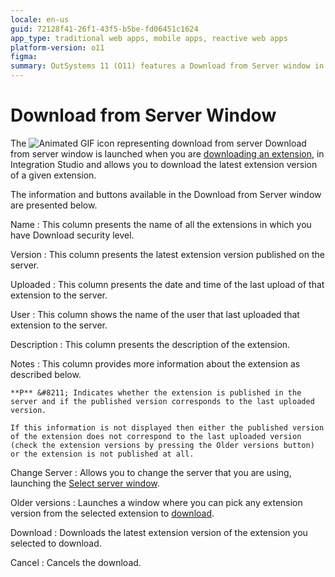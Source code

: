 ```yaml
---
locale: en-us
guid: 72128f41-26f1-43f5-b5be-fd06451c1624
app_type: traditional web apps, mobile apps, reactive web apps
platform-version: o11
figma:
summary: OutSystems 11 (O11) features a Download from Server window in Integration Studio, facilitating the download of the latest extension versions.
---
```

# Download from Server Window

The ![Animated GIF icon representing download from server](images/download-icon.gif "Download Icon") Download from server window is launched when you are [downloading an extension](<../../../../integration-with-systems/integration-studio/managing-extensions/extension-download.md>), in Integration Studio and allows you to download the latest extension version of a given extension.

The information and buttons available in the Download from Server window are presented below.

Name
:   This column presents the name of all the extensions in which you have Download security level.

Version
:   This column presents the latest extension version published on the server.

Uploaded
:   This column presents the date and time of the last upload of that extension to the server.

User
:   This column shows the name of the user that last uploaded that extension to the server.

Description
:   This column presents the description of the extension.

Notes
:   This column provides more information about the extension as described below.

    **P** &#8211; Indicates whether the extension is published in the server and if the published version corresponds to the last uploaded version.

    If this information is not displayed then either the published version of the extension does not correspond to the last uploaded version (check the extension versions by pressing the Older versions button) or the extension is not published at all.

Change Server
:   Allows you to change the server that you are using, launching the [Select server window](<server-select-window.md>).

Older versions
:   Launches a window where you can pick any extension version from the selected extension to [download](<extension-download-version-window.md>).

Download
:   Downloads the latest extension version of the extension you selected to download.

Cancel
:   Cancels the download.
